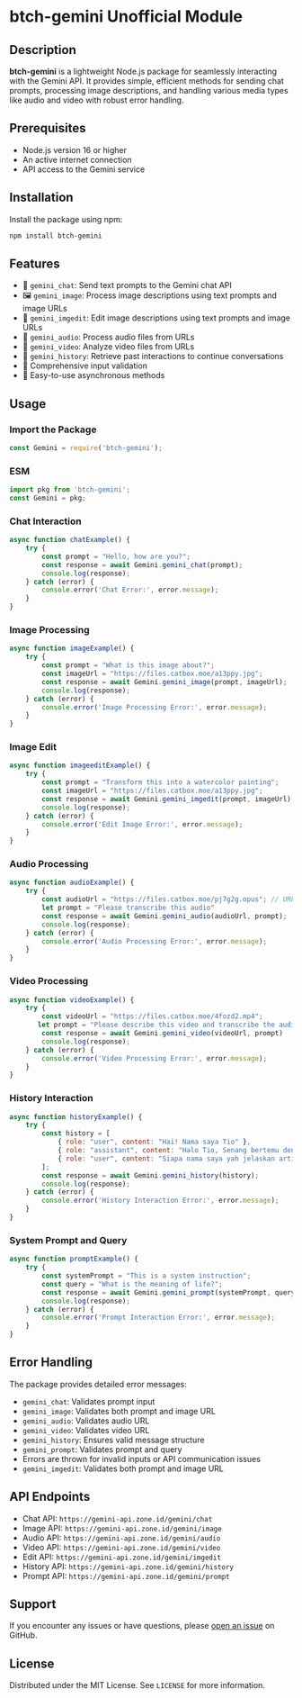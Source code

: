 # btch-gemini Unofficial Module

## Description

**btch-gemini** is a lightweight Node.js package for seamlessly interacting with the Gemini API. It provides simple, efficient methods for sending chat prompts, processing image descriptions, and handling various media types like audio and video with robust error handling.

## Prerequisites

- Node.js version 16 or higher
- An active internet connection
- API access to the Gemini service

## Installation

Install the package using npm:

```bash
npm install btch-gemini
```

## Features

- 🤖 `gemini_chat`: Send text prompts to the Gemini chat API
- 🖼️ `gemini_image`: Process image descriptions using text prompts and image URLs
- 🎨 `gemini_imgedit`: Edit image descriptions using text prompts and image URLs
- 🎵 `gemini_audio`: Process audio files from URLs
- 🎥 `gemini_video`: Analyze video files from URLs
- 🧠 `gemini_history`: Retrieve past interactions to continue conversations
- 🔐 Comprehensive input validation
- 🚀 Easy-to-use asynchronous methods

## Usage

### Import the Package

```javascript
const Gemini = require('btch-gemini');
```

### ESM
```javascript
import pkg from 'btch-gemini';
const Gemini = pkg;
```

### Chat Interaction

```javascript
async function chatExample() {
    try {
        const prompt = "Hello, how are you?";
        const response = await Gemini.gemini_chat(prompt);
        console.log(response);
    } catch (error) {
        console.error('Chat Error:', error.message);
    }
}
```

### Image Processing

```javascript
async function imageExample() {
    try {
        const prompt = "What is this image about?";
        const imageUrl = "https://files.catbox.moe/a13ppy.jpg";
        const response = await Gemini.gemini_image(prompt, imageUrl);
        console.log(response);
    } catch (error) {
        console.error('Image Processing Error:', error.message);
    }
}
```
### Image Edit

```javascript
async function imageeditExample() {
    try {
        const prompt = "Transform this into a watercolor painting";
        const imageUrl = "https://files.catbox.moe/a13ppy.jpg";
        const response = await Gemini.gemini_imgedit(prompt, imageUrl);
        console.log(response);
    } catch (error) {
        console.error('Edit Image Error:', error.message);
    }
}
```


### Audio Processing

```javascript
async function audioExample() {
    try {
        const audioUrl = "https://files.catbox.moe/pj7g2g.opus"; // URL AUDIO
        let prompt = "Please transcribe this audio"
        const response = await Gemini.gemini_audio(audioUrl, prompt);
        console.log(response);
    } catch (error) {
        console.error('Audio Processing Error:', error.message);
    }
}
```

### Video Processing

```javascript
async function videoExample() {
    try {
        const videoUrl = "https://files.catbox.moe/4fozd2.mp4";
       let prompt = "Please describe this video and transcribe the audio"
        const response = await Gemini.gemini_video(videoUrl, prompt)
        console.log(response);
    } catch (error) {
        console.error('Video Processing Error:', error.message);
    }
}
```

### History Interaction

```javascript
async function historyExample() {
    try {
        const history = [
            { role: "user", content: "Hai! Nama saya Tio" },
            { role: "assistant", content: "Halo Tio, Senang bertemu dengan mu." },
            { role: "user", content: "Siapa nama saya yah jelaskan arti nama saya" }
        ];
        const response = await Gemini.gemini_history(history);
        console.log(response);
    } catch (error) {
        console.error('History Interaction Error:', error.message);
    }
}
```

### System Prompt and Query

```javascript
async function promptExample() {
    try {
        const systemPrompt = "This is a system instruction";
        const query = "What is the meaning of life?";
        const response = await Gemini.gemini_prompt(systemPrompt, query);
        console.log(response);
    } catch (error) {
        console.error('Prompt Interaction Error:', error.message);
    }
}
```

## Error Handling

The package provides detailed error messages:

- `gemini_chat`: Validates prompt input
- `gemini_image`: Validates both prompt and image URL
- `gemini_audio`: Validates audio URL
- `gemini_video`: Validates video URL
- `gemini_history`: Ensures valid message structure
- `gemini_prompt`: Validates prompt and query
- Errors are thrown for invalid inputs or API communication issues
- `gemini_imgedit`: Validates both prompt and image URL

## API Endpoints

- Chat API: `https://gemini-api.zone.id/gemini/chat`
- Image API: `https://gemini-api.zone.id/gemini/image`
- Audio API: `https://gemini-api.zone.id/gemini/audio`
- Video API: `https://gemini-api.zone.id/gemini/video`
- Edit API: `https://gemini-api.zone.id/gemini/imgedit`
- History API: `https://gemini-api.zone.id/gemini/history`
- Prompt API: `https://gemini-api.zone.id/gemini/prompt`

## Support

If you encounter any issues or have questions, please [open an issue](https://github.com/hostinger-bot/btch-gemini/issues) on GitHub.

## License

Distributed under the MIT License. See `LICENSE` for more information.
